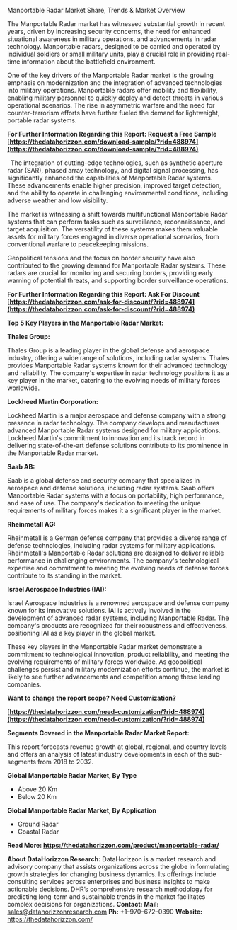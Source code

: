 ﻿Manportable Radar Market Share, Trends & Market Overview

The Manportable Radar market has witnessed substantial growth in recent years, driven by increasing security concerns, the need for enhanced situational awareness in military operations, and advancements in radar technology. Manportable radars, designed to be carried and operated by individual soldiers or small military units, play a crucial role in providing real-time information about the battlefield environment.

One of the key drivers of the Manportable Radar market is the growing emphasis on modernization and the integration of advanced technologies into military operations. Manportable radars offer mobility and flexibility, enabling military personnel to quickly deploy and detect threats in various operational scenarios. The rise in asymmetric warfare and the need for counter-terrorism efforts have further fueled the demand for lightweight, portable radar systems.

**For Further Information Regarding this Report: Request a Free Sample** [**https://thedatahorizzon.com/download-sample/?rid=488974](https://thedatahorizzon.com/download-sample/?rid=488974)** 

` `The integration of cutting-edge technologies, such as synthetic aperture radar (SAR), phased array technology, and digital signal processing, has significantly enhanced the capabilities of Manportable Radar systems. These advancements enable higher precision, improved target detection, and the ability to operate in challenging environmental conditions, including adverse weather and low visibility.

The market is witnessing a shift towards multifunctional Manportable Radar systems that can perform tasks such as surveillance, reconnaissance, and target acquisition. The versatility of these systems makes them valuable assets for military forces engaged in diverse operational scenarios, from conventional warfare to peacekeeping missions.

Geopolitical tensions and the focus on border security have also contributed to the growing demand for Manportable Radar systems. These radars are crucial for monitoring and securing borders, providing early warning of potential threats, and supporting border surveillance operations.

**For Further Information Regarding this Report: Ask For Discount** [**https://thedatahorizzon.com/ask-for-discount/?rid=488974](https://thedatahorizzon.com/ask-for-discount/?rid=488974)** 

**Top 5 Key Players in the Manportable Radar Market:**

**Thales Group:**

Thales Group is a leading player in the global defense and aerospace industry, offering a wide range of solutions, including radar systems. Thales provides Manportable Radar systems known for their advanced technology and reliability. The company's expertise in radar technology positions it as a key player in the market, catering to the evolving needs of military forces worldwide.

**Lockheed Martin Corporation:**

Lockheed Martin is a major aerospace and defense company with a strong presence in radar technology. The company develops and manufactures advanced Manportable Radar systems designed for military applications. Lockheed Martin's commitment to innovation and its track record in delivering state-of-the-art defense solutions contribute to its prominence in the Manportable Radar market.

**Saab AB:**

Saab is a global defense and security company that specializes in aerospace and defense solutions, including radar systems. Saab offers Manportable Radar systems with a focus on portability, high performance, and ease of use. The company's dedication to meeting the unique requirements of military forces makes it a significant player in the market.

**Rheinmetall AG:**

Rheinmetall is a German defense company that provides a diverse range of defense technologies, including radar systems for military applications. Rheinmetall's Manportable Radar solutions are designed to deliver reliable performance in challenging environments. The company's technological expertise and commitment to meeting the evolving needs of defense forces contribute to its standing in the market.

**Israel Aerospace Industries (IAI):**

Israel Aerospace Industries is a renowned aerospace and defense company known for its innovative solutions. IAI is actively involved in the development of advanced radar systems, including Manportable Radar. The company's products are recognized for their robustness and effectiveness, positioning IAI as a key player in the global market.

These key players in the Manportable Radar market demonstrate a commitment to technological innovation, product reliability, and meeting the evolving requirements of military forces worldwide. As geopolitical challenges persist and military modernization efforts continue, the market is likely to see further advancements and competition among these leading companies.

**Want to change the report scope? Need Customization?**

[**https://thedatahorizzon.com/need-customization/?rid=488974](https://thedatahorizzon.com/need-customization/?rid=488974)** 

**Segments Covered in the Manportable Radar Market Report:**

This report forecasts revenue growth at global, regional, and country levels and offers an analysis of latest industry developments in each of the sub-segments from 2018 to 2032.

**Global Manportable Radar Market, By Type**

- Above 20 Km
- Below 20 Km

**Global Manportable Radar Market, By Application**

- Ground Radar
- Coastal Radar

**Read More: <https://thedatahorizzon.com/product/manportable-radar/>** 

**About DataHorizzon Research:**DataHorizzon is a market research and advisory company that assists organizations across the globe in formulating growth strategies for changing business dynamics. Its offerings include consulting services across enterprises and business insights to make actionable decisions. DHR’s comprehensive research methodology for predicting long-term and sustainable trends in the market facilitates complex decisions for organizations.**Contact:Mail:** <sales@datahorizzonresearch.com> **Ph:** +1–970–672–0390**Website:** <https://thedatahorizzon.com/> 
